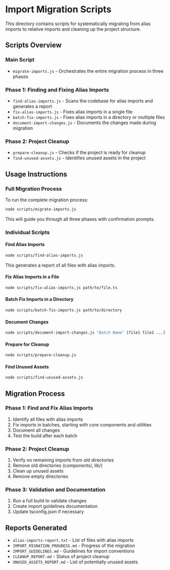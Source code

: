 # Import Migration Scripts

This directory contains scripts for systematically migrating from alias imports to relative imports and cleaning up the project structure.

## Scripts Overview

### Main Script

- `migrate-imports.js` - Orchestrates the entire migration process in three phases

### Phase 1: Finding and Fixing Alias Imports

- `find-alias-imports.js` - Scans the codebase for alias imports and generates a report
- `fix-alias-imports.js` - Fixes alias imports in a single file
- `batch-fix-imports.js` - Fixes alias imports in a directory or multiple files
- `document-import-changes.js` - Documents the changes made during migration

### Phase 2: Project Cleanup

- `prepare-cleanup.js` - Checks if the project is ready for cleanup
- `find-unused-assets.js` - Identifies unused assets in the project

## Usage Instructions

### Full Migration Process

To run the complete migration process:

```bash
node scripts/migrate-imports.js
```

This will guide you through all three phases with confirmation prompts.

### Individual Scripts

#### Find Alias Imports

```bash
node scripts/find-alias-imports.js
```

This generates a report of all files with alias imports.

#### Fix Alias Imports in a File

```bash
node scripts/fix-alias-imports.js path/to/file.ts
```

#### Batch Fix Imports in a Directory

```bash
node scripts/batch-fix-imports.js path/to/directory
```

#### Document Changes

```bash
node scripts/document-import-changes.js "Batch Name" [file1 file2 ...]
```

#### Prepare for Cleanup

```bash
node scripts/prepare-cleanup.js
```

#### Find Unused Assets

```bash
node scripts/find-unused-assets.js
```

## Migration Process

### Phase 1: Find and Fix Alias Imports

1. Identify all files with alias imports
2. Fix imports in batches, starting with core components and utilities
3. Document all changes
4. Test the build after each batch

### Phase 2: Project Cleanup

1. Verify no remaining imports from old directories
2. Remove old directories (components/, lib/)
3. Clean up unused assets
4. Remove empty directories

### Phase 3: Validation and Documentation

1. Run a full build to validate changes
2. Create import guidelines documentation
3. Update tsconfig.json if necessary

## Reports Generated

- `alias-imports-report.txt` - List of files with alias imports
- `IMPORT_MIGRATION_PROGRESS.md` - Progress of the migration
- `IMPORT_GUIDELINES.md` - Guidelines for import conventions
- `CLEANUP_REPORT.md` - Status of project cleanup
- `UNUSED_ASSETS_REPORT.md` - List of potentially unused assets